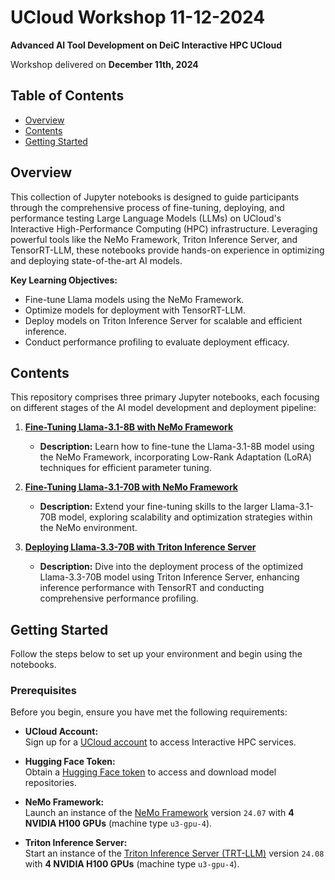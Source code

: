 # UCloud Workshop 11-12-2024

**Advanced AI Tool Development on DeiC Interactive HPC UCloud**

Workshop delivered on **December 11th, 2024**

## Table of Contents

- [Overview](#overview)
- [Contents](#contents)
- [Getting Started](#getting-started)

## Overview

This collection of Jupyter notebooks is designed to guide participants through the comprehensive process of fine-tuning, deploying, and performance testing Large Language Models (LLMs) on UCloud's Interactive High-Performance Computing (HPC) infrastructure. Leveraging powerful tools like the NeMo Framework, Triton Inference Server, and TensorRT-LLM, these notebooks provide hands-on experience in optimizing and deploying state-of-the-art AI models.

**Key Learning Objectives:**

- Fine-tune Llama models using the NeMo Framework.
- Optimize models for deployment with TensorRT-LLM.
- Deploy models on Triton Inference Server for scalable and efficient inference.
- Conduct performance profiling to evaluate deployment efficacy.

## Contents

This repository comprises three primary Jupyter notebooks, each focusing on different stages of the AI model development and deployment pipeline:

1. **[Fine-Tuning Llama-3.1-8B with NeMo Framework](notebooks/llama3.1-8B-lora-nemo.ipynb)**
   - **Description:** Learn how to fine-tune the Llama-3.1-8B model using the NeMo Framework, incorporating Low-Rank Adaptation (LoRA) techniques for efficient parameter tuning.

2. **[Fine-Tuning Llama-3.1-70B with NeMo Framework](notebooks/llama3.1-70B-lora-nemo.ipynb)**
   - **Description:** Extend your fine-tuning skills to the larger Llama-3.1-70B model, exploring scalability and optimization strategies within the NeMo environment.

3. **[Deploying Llama-3.3-70B with Triton Inference Server](notebooks/llama3.3-70B-triton.ipynb)**
   - **Description:** Dive into the deployment process of the optimized Llama-3.3-70B model using Triton Inference Server, enhancing inference performance with TensorRT and conducting comprehensive performance profiling.


## Getting Started

Follow the steps below to set up your environment and begin using the notebooks.

### Prerequisites

Before you begin, ensure you have met the following requirements:

- **UCloud Account:**  
  Sign up for a [UCloud account](https://cloud.sdu.dk) to access Interactive HPC services.

- **Hugging Face Token:**  
  Obtain a [Hugging Face token](https://huggingface.co/settings/tokens) to access and download model repositories.

- **NeMo Framework:**  
  Launch an instance of the [NeMo Framework](https://docs.cloud.sdu.dk/Apps/nemo.html) version `24.07` with **4 NVIDIA H100 GPUs** (machine type `u3-gpu-4`).

- **Triton Inference Server:**  
  Start an instance of the [Triton Inference Server (TRT-LLM)](https://docs.cloud.sdu.dk/Apps/triton.html) version `24.08` with **4 NVIDIA H100 GPUs** (machine type `u3-gpu-4`).
